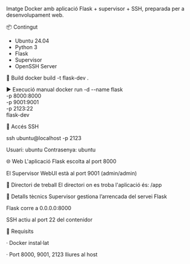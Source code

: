 Imatge Docker amb aplicació Flask + supervisor + SSH, preparada per a desenvolupament web.

📦 Contingut

- Ubuntu 24.04
- Python 3
- Flask
- Supervisor
- OpenSSH Server

🔨 Build
    docker build -t flask-dev .

▶️ Execució manual
    docker run -d --name flask \
      -p 8000:8000 \
      -p 9001:9001 \
      -p 2123:22 \
      flask-dev


🔑 Accés SSH

ssh ubuntu@localhost -p 2123

Usuari: ubuntu
Contrasenya: ubuntu


🌐 Web
L'aplicació Flask escolta al port 8000

El Supervisor WebUI està al port 9001 (admin/admin)

📂 Directori de treball
El directori on es troba l'aplicació és:
/app

🔧 Detalls tècnics
Supervisor gestiona l’arrencada del servei Flask

Flask corre a 0.0.0.0:8000

SSH actiu al port 22 del contenidor

📌 Requisits

  · Docker instal·lat
  
  · Port 8000, 9001, 2123 lliures al host
